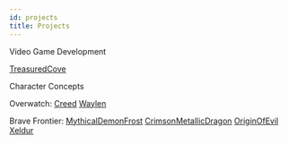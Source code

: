 ```yaml
---
id: projects
title: Projects
---
```


Video Game Development

[TreasuredCove](https://github.com/TreasuredQuartz/TreasuredCove)

Character Concepts

Overwatch:
[Creed](../pages/en/characters/overwatch/creed.html)
[Waylen](../pages/en/characters/oerwatch/waylen.html)

Brave Frontier:
[MythicalDemonFrost](../characters/bravefrontier/frost.html)
[CrimsonMetallicDragon](../characters/bravefrontier/crimsonmetallicdragon.html)
[OriginOfEvil](../characters/bravefrontier/originofevil.html)
[Xeldur](../characters/bravefrontier/xeldur.html)

